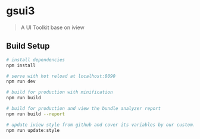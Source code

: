 # gsui3

> A UI Toolkit base on iview

## Build Setup

``` bash
# install dependencies
npm install

# serve with hot reload at localhost:8090
npm run dev

# build for production with minification
npm run build

# build for production and view the bundle analyzer report
npm run build --report

# update iview style from github and cover its variables by our custom.less
npm run update:style
```

